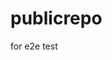 # publicrepo
for e2e test







































































































































































































































































































































































































